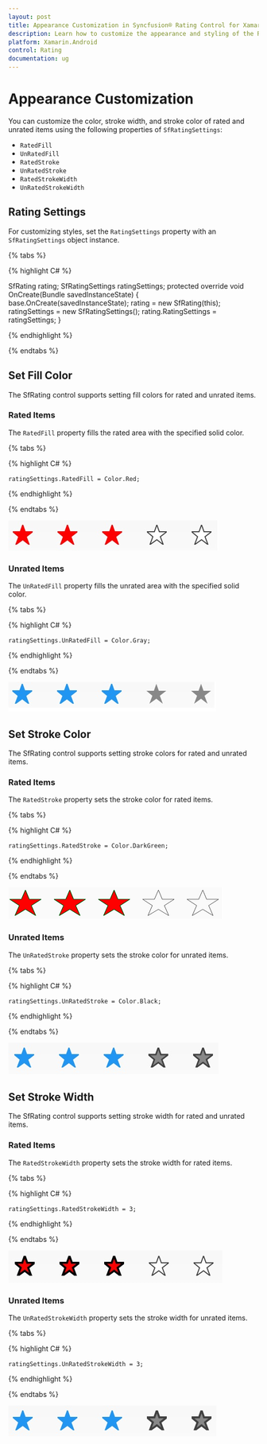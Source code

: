 ```yaml
---
layout: post
title: Appearance Customization in Syncfusion® Rating Control for Xamarin.Android
description: Learn how to customize the appearance and styling of the Rating control using fill colors, stroke colors, and stroke width properties through SfRatingSettings.
platform: Xamarin.Android
control: Rating
documentation: ug
---
```


# Appearance Customization
You can customize the color, stroke width, and stroke color of rated and unrated items using the following properties of `SfRatingSettings`:

* `RatedFill`
* `UnRatedFill`
* `RatedStroke`
* `UnRatedStroke`
* `RatedStrokeWidth`
* `UnRatedStrokeWidth`

## Rating Settings

For customizing styles, set the `RatingSettings` property with an `SfRatingSettings` object instance.

{% tabs %}

{% highlight C# %}

SfRating rating;
SfRatingSettings ratingSettings;
protected override void OnCreate(Bundle savedInstanceState)
{
    base.OnCreate(savedInstanceState);
    rating = new SfRating(this);
    ratingSettings = new SfRatingSettings();
    rating.RatingSettings = ratingSettings;
}

{% endhighlight %}

{% endtabs %}

## Set Fill Color

The SfRating control supports setting fill colors for rated and unrated items.

### Rated Items

The `RatedFill` property fills the rated area with the specified solid color.

{% tabs %}

{% highlight C# %}

	ratingSettings.RatedFill = Color.Red;

{% endhighlight %}

{% endtabs %}

![Rated Items](images/ratedFill.jpg)

### Unrated Items

The `UnRatedFill` property fills the unrated area with the specified solid color.

{% tabs %}

{% highlight C# %}

	ratingSettings.UnRatedFill = Color.Gray;

{% endhighlight %}

{% endtabs %}

![Unrated Items](images/unRatedFill.jpg)

## Set Stroke Color

The SfRating control supports setting stroke colors for rated and unrated items.

### Rated Items

The `RatedStroke` property sets the stroke color for rated items.

{% tabs %}

{% highlight C# %}

    ratingSettings.RatedStroke = Color.DarkGreen;

{% endhighlight %}

{% endtabs %}

![Rated Item Stroke Color](images/ratedStroke.png)

### Unrated Items

The `UnRatedStroke` property sets the stroke color for unrated items.

{% tabs %}

{% highlight C# %}

	ratingSettings.UnRatedStroke = Color.Black;

{% endhighlight %}

{% endtabs %}

![Unrated Item Stroke Color](images/unRatedStroke.jpg)
 
## Set Stroke Width

The SfRating control supports setting stroke width for rated and unrated items.

### Rated Items

The `RatedStrokeWidth` property sets the stroke width for rated items.

{% tabs %}

{% highlight C# %}

	ratingSettings.RatedStrokeWidth = 3;

{% endhighlight %}

{% endtabs %}

![Rated Item Stroke Width](images/ratedStrokeWidth.jpg)

### Unrated Items

The `UnRatedStrokeWidth` property sets the stroke width for unrated items.

{% tabs %}

{% highlight C# %}

	ratingSettings.UnRatedStrokeWidth = 3;

{% endhighlight %}

{% endtabs %}

![Unrated Item Stroke Width](images/unRatedStrokeWidth.jpg)
